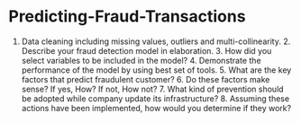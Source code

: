 # Predicting-Fraud-Transactions
1. Data cleaning including missing values, outliers and multi-collinearity. 2. Describe your fraud detection model in elaboration. 3. How did you select variables to be included in the model? 4. Demonstrate the performance of the model by using best set of tools. 5. What are the key factors that predict fraudulent customer? 6. Do these factors make sense? If yes, How? If not, How not? 7. What kind of prevention should be adopted while company update its infrastructure? 8. Assuming these actions have been implemented, how would you determine if they work?
